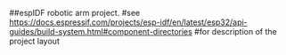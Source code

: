 ##espIDF robotic arm project. 
#see https://docs.espressif.com/projects/esp-idf/en/latest/esp32/api-guides/build-system.html#component-directories
#for description of the project layout
